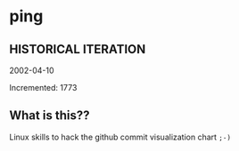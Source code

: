 # ping

## HISTORICAL ITERATION
2002-04-10

Incremented: 1773

## What is this?? 
Linux skills to hack the github commit visualization chart `;-)`
